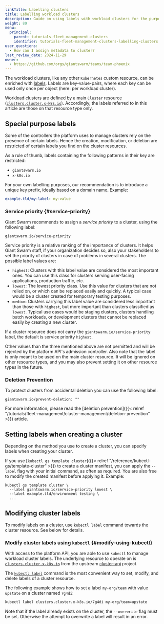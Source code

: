 ```yaml
---
linkTitle: Labelling clusters
title: Labelling workload clusters
description: Guide on using labels with workload clusters for the purpose of grouping, categorization and selection.
weight: 80
menu:
  principal:
    parent: tutorials-fleet-management-clusters
    identifier: tutorials-fleet-management-clusters-labelling-clusters
user_questions:
  - How can I assign metadata to cluster?
last_review_date: 2024-11-29
owner:
  - https://github.com/orgs/giantswarm/teams/team-phoenix
---
```


The workload clusters, like any other `Kubernetes` custom resource, can be enriched with [labels](https://kubernetes.io/docs/concepts/overview/working-with-objects/labels/). Labels are key-value-pairs, where each key can be used only once per object (here: per workload cluster).

Workload clusters are defined by a main `Cluster` resource ([`clusters.cluster.x-k8s.io`](https://doc.crds.dev/github.com/kubernetes-sigs/cluster-api/cluster.x-k8s.io/Cluster/v1beta1)). Accordingly, the labels referred to in this article are those on that resource type only.

## Special purpose labels

Some of the controllers the platform uses to manage clusters rely on the presence of certain labels. Hence the creation, modification, or deletion are restricted of certain labels you find on the cluster resources.

As a rule of thumb, labels containing the following patterns in their key are restricted:

- `giantswarm.io`
- `x-k8s.io`

For your own labelling purposes, our recommendation is to introduce a unique key prefix, ideally based on a domain name. Example:

```yaml
example.tld/my-label: my-value
```

### Service priority {#service-priority}

Giant Swarm recommends to assign a _service priority_ to a cluster, using the following label:

```nohighlight
giantswarm.io/service-priority
```

Service priority is a relative ranking of the importance of clusters. It helps Giant Swarm staff, if your organization decides so, also your stakeholders to vet the priority of clusters in case of problems in several clusters. The possible label values are:

- `highest`: Clusters with this label value are considered the most important ones. You can use this class for clusters serving user-facing applications, production traffic, etc.
- `lowest`: The lowest priority class. Use this value for clusters that are not relied on, or which can be replaced easily and quickly. A typical case would be a cluster created for temporary testing purposes.
- `medium`: Clusters carrying this label value are considered less important than those with `highest`, but more important than clusters classified as `lowest`. Typical use cases would be staging clusters, clusters handling batch workloads, or development clusters that cannot be replaced easily by creating a new cluster.

If a cluster resource does not carry the `giantswarm.io/service-priority` label, the default is service priority `highest`.

Other values than the three mentioned above are not permitted and will be rejected by the platform API's admission controller. Also note that the label is only meant to be used on the main cluster resource. It will be ignored on other resource types, and you may also prevent setting it on other resource types in the future.

### Deletion Prevention

To protect clusters from accidental deletion you can use the following label:

```nohighlight
giantswarm.io/prevent-deletion: ""
```

For more information, please read the [deletion prevention]({{< relref "/tutorials/fleet-management/cluster-management/deletion-prevention" >}}) article.

## Setting labels when creating a cluster

Depending on the method you use to create a cluster, you can specify labels when creating your cluster.

If you use [`kubectl gs template cluster`]({{< relref "/reference/kubectl-gs/template-cluster" >}}) to create a cluster manifest, you can apply the `--label` flag with your initial command, as often as required. You are also free to modify the created manifest before applying it. Example:

```nohighlight
kubectl gs template cluster \
  --label giantswarm.io/service-priority lowest \
  --label example.tld/environment testing \
  ...
```

## Modifying cluster labels

To modify labels on a cluster, use  `kubectl label` command towards the cluster resource. See below for details.

### Modify cluster labels using `kubectl` {#modify-using-kubectl}

With access to the platform API, you are able to use `kubectl` to manage workload cluster labels.
The underlying resource to operate on is [`clusters.cluster.x-k8s.io`](https://doc.crds.dev/github.com/kubernetes-sigs/cluster-api/cluster.x-k8s.io/Cluster/v1beta1) from the upstream [cluster-api](https://cluster-api.sigs.k8s.io/) project.

The [`kubectl label`](https://kubernetes.io/docs/reference/generated/kubectl/kubectl-commands#label) command is the most convenient way to set, modify, and delete labels of a cluster resource.

The following example shows how to set a label `my-org/team` with value `upstate` on a cluster named `7g4di`:

```sh
kubectl label clusters.cluster.x-k8s.io/7g4di my-org/team=upstate
```

Note that if the label already exists on the cluster, the `--overwrite` flag must be set. Otherwise the attempt to overwrite a label will result in an error.
